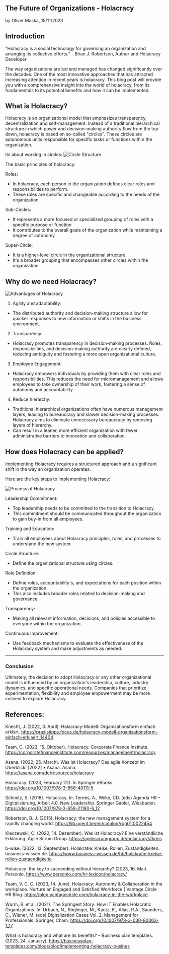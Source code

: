  ## The Future of Organizations - Holacracy
by Oliver Maska, 15/11/2023
## Introduction

"Holacracy is a social technology for governing an organization and arranging its collective efforts." - Brian J. Robertson, Author and Holacracy Developer

The way organizations are led and managed has changed significantly over the decades. One of the most innovative approaches that has attracted increasing attention in recent years is holacracy. This blog post will provide you with a comprehensive insight into the world of holacracy, from its fundamentals to its potential benefits and how it can be implemented.
 
 ## What is Holacracy?
 
 Holacracy is an organizational model that emphasizes transparency, decentralization and self-management. Instead of a traditional hierarchical structure in which power and decision-making authority flow from the top down, holacracy is based on so-called "circles". These circles are autonomous units responsible for specific tasks or functions within the organization.

Its about working in circles:
![Circle Structure](image-26.png)


 The basic principles of holacracy:

Roles: 
- In holacracy, each person in the organization defines clear roles and responsibilities to perform. 
- These roles are specific and changeable according to the needs of the organization.
 
Sub-Circles:  
- It represents a more focused or specialized grouping of roles with a specific purpose or function
- It contributes to the overall goals of the organization while maintaining a degree of autonomy

Super-Circle: 
- It is a higher-level circle in the organizational structure. 
- It's a broader grouping that encompasses other circles within the organization.

## Why do we need Holacracy?

![Advantages of Holacracy](image-12.png)

1) Agility and adaptability: 

- The distributed authority and decision-making structure allow for quicker responses to new information or shifts in the business environment.

2) Transparency: 

- Holacracy promotes transparency in decision-making processes. Roles, responsibilities, and decision-making authority are clearly defined, reducing ambiguity and fostering a more open organizational culture.

3) Employee Engagement: 

- Holacracy empowers individuals by providing them with clear roles and responsibilities. This reduces the need for micromanagement and allows employees to take ownership of their work, fostering a sense of autonomy and accountability.

4) Reduce hierarchy:

- Traditional hierarchical organizations often have numerous management layers, leading to bureaucracy and slower decision-making processes. Holacracy aims to eliminate unnecessary bureaucracy by removing layers of hierarchy. 
- Can result in a leaner, more efficient organization with fewer administrative barriers to innovation and collaboration.

## How does Holacracy can be applied?

Implementing Holacracy requires a structured approach and a significant shift in the way an organization operates. 

Here are the key steps to implementing Holacracy:

![Process pf Holacracy](image-32.png)

Leadership Commitment: 

- Top leadership needs to be committed to the transition to Holacracy. 
- This commitment should be communicated throughout the organization to gain buy-in from all employees.

Training and Education: 
- Train all employees about Holacracy principles, roles, and processes to understand the new system.

Circle Structure: 
- Define the organizational structure using circles. 

Role Definition: 
- Define roles, accountability's, and expectations for each position within the organization. 
- This also includes broader roles related to decision-making and governance.

Transparency: 
- Making all relevant information, decisions, and policies accessible to everyone within the organization. 

Continuous Improvement: 
- Use feedback mechanisms to evaluate the effectiveness of the Holacracy system and make adjustments as needed.

---

### Conclusion

Ultimately, the decision to adopt Holacracy or any other organizational model is influenced by an organization's leadership, culture, industry dynamics, and specific operational needs. Companies that prioritize experimentation, flexibility and employee empowerment may be more inclined to explore Holacracy.

## References:
Knecht, J. (2022, 3. April). Holacracy-Modell: Organisationsform einfach erklärt. https://praxistipps.focus.de/holacracy-modell-organisationsform-einfach-erklaert_14404

Team, C. (2023, 15. Oktober). Holacracy. Corporate Finance Institute. https://corporatefinanceinstitute.com/resources/management/holacracy

Asana. (2022, 25. March). Was ist Holacracy? Das agile Konzept im Überblick! [2022] • Asana. Asana. https://asana.com/de/resources/holacracy

Holacracy. (2023, February 22). In Springer eBooks. https://doi.org/10.1007/978-3-658-40111-5

Schmitz, S. (2018). Holacracy. In: Ternès, A., Wilke, CD. (eds) Agenda HR – Digitalisierung, Arbeit 4.0, New Leadership. Springer Gabler, Wiesbaden. https://doi.org/10.1007/978-3-658-21180-6_12

Robertson, B. J. (2015). Holacracy: the new management system for a rapidly changing world. https://lib.ugent.be/en/catalog/rug01:0022454

Kleczewski, C. (2022, 14. Dezember). Was ist Holacracy? Eine verständliche Erklärung. Agile Scrum Group. https://agilescrumgroup.de/holacracy/#kreis

b-wise. (2022, 13. September). Holakratie: Kreise, Rollen, Zuständigkeiten. business-wissen.de. https://www.business-wissen.de/hb/holakratie-kreise-rollen-zustaendigkeite

Holacracy: the key to succeeding without hierarchy? (2023, 16. Mai). Personio. https://www.personio.com/hr-lexicon/holacracy/

Team, V. C. C. (2023, 14. June). Holacracy: Autonomy & Collaboration in the workplace. Nurture an Engaged and Satisfied Workforce | Vantage Circle HR Blog. https://blog.vantagecircle.com/holacracy-in-the-workplace

Wurm, B. et al. (2021). The Springest Story: How IT Enables Holacratic Organizations. In: Urbach, N., Röglinger, M., Kautz, K., Alias, R.A., Saunders, C., Wiener, M. (eds) Digitalization Cases Vol. 2. Management for Professionals. Springer, Cham. https://doi.org/10.1007/978-3-030-80003-1_17

What is holacracy and what are its benefits? – Business plan templates. (2023, 24. January). https://businessplan-templates.com/blogs/blog/implementing-holacracy-busines